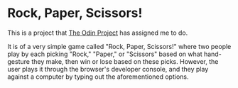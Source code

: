 # Rock, Paper, Scissors!

This is a project that [The Odin Project](https://theodinproject.com) has assigned me to do.

It is of a very simple game called "Rock, Paper, Scissors!" where two people play by each picking "Rock," "Paper," or "Scissors" based on what hand-gesture they make, then win or lose based on these picks.
However, the user plays it through the browser's developer console, and they play against a computer by typing out the aforementioned options.

